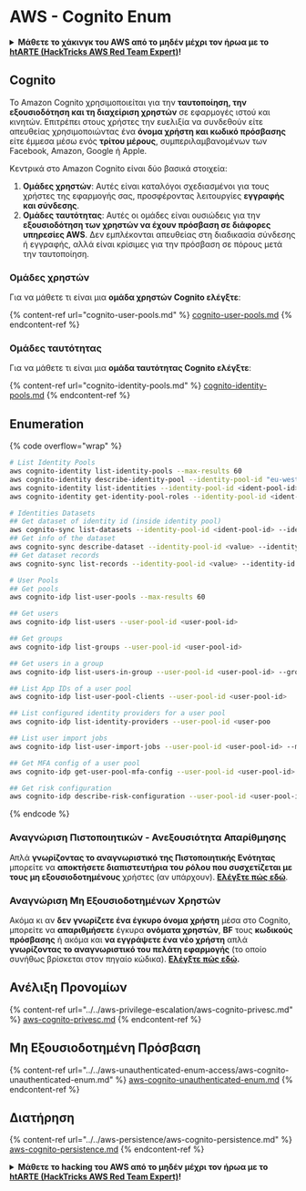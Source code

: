 # AWS - Cognito Enum

<details>

<summary><strong>Μάθετε το χάκινγκ του AWS από το μηδέν μέχρι τον ήρωα με το</strong> <a href="https://training.hacktricks.xyz/courses/arte"><strong>htARTE (HackTricks AWS Red Team Expert)</strong></a><strong>!</strong></summary>

Άλλοι τρόποι για να υποστηρίξετε το HackTricks:

* Εάν θέλετε να δείτε την **εταιρεία σας να διαφημίζεται στο HackTricks** ή να **κατεβάσετε το HackTricks σε μορφή PDF** ελέγξτε τα [**ΣΧΕΔΙΑ ΣΥΝΔΡΟΜΗΣ**](https://github.com/sponsors/carlospolop)!
* Αποκτήστε το [**επίσημο PEASS & HackTricks swag**](https://peass.creator-spring.com)
* Ανακαλύψτε [**The PEASS Family**](https://opensea.io/collection/the-peass-family), τη συλλογή μας από αποκλειστικά [**NFTs**](https://opensea.io/collection/the-peass-family)
* **Εγγραφείτε στη** 💬 [**ομάδα Discord**](https://discord.gg/hRep4RUj7f) ή στη [**ομάδα telegram**](https://t.me/peass) ή **ακολουθήστε** μας στο **Twitter** 🐦 [**@hacktricks\_live**](https://twitter.com/hacktricks\_live)**.**
* **Μοιραστείτε τα χάκινγκ κόλπα σας υποβάλλοντας PRs στα** [**HackTricks**](https://github.com/carlospolop/hacktricks) και [**HackTricks Cloud**](https://github.com/carlospolop/hacktricks-cloud) αποθετήρια του github.

</details>

## Cognito

Το Amazon Cognito χρησιμοποιείται για την **ταυτοποίηση, την εξουσιοδότηση και τη διαχείριση χρηστών** σε εφαρμογές ιστού και κινητών. Επιτρέπει στους χρήστες την ευελιξία να συνδεθούν είτε απευθείας χρησιμοποιώντας ένα **όνομα χρήστη και κωδικό πρόσβασης** είτε έμμεσα μέσω ενός **τρίτου μέρους**, συμπεριλαμβανομένων των Facebook, Amazon, Google ή Apple.

Κεντρικά στο Amazon Cognito είναι δύο βασικά στοιχεία:

1. **Ομάδες χρηστών**: Αυτές είναι καταλόγοι σχεδιασμένοι για τους χρήστες της εφαρμογής σας, προσφέροντας λειτουργίες **εγγραφής και σύνδεσης**.
2. **Ομάδες ταυτότητας**: Αυτές οι ομάδες είναι ουσιώδεις για την **εξουσιοδότηση των χρηστών να έχουν πρόσβαση σε διάφορες υπηρεσίες AWS**. Δεν εμπλέκονται απευθείας στη διαδικασία σύνδεσης ή εγγραφής, αλλά είναι κρίσιμες για την πρόσβαση σε πόρους μετά την ταυτοποίηση.

### **Ομάδες χρηστών**

Για να μάθετε τι είναι μια **ομάδα χρηστών Cognito ελέγξτε**:

{% content-ref url="cognito-user-pools.md" %}
[cognito-user-pools.md](cognito-user-pools.md)
{% endcontent-ref %}

### **Ομάδες ταυτότητας**

Για να μάθετε τι είναι μια **ομάδα ταυτότητας Cognito ελέγξτε**:

{% content-ref url="cognito-identity-pools.md" %}
[cognito-identity-pools.md](cognito-identity-pools.md)
{% endcontent-ref %}

## Enumeration

{% code overflow="wrap" %}
```bash
# List Identity Pools
aws cognito-identity list-identity-pools --max-results 60
aws cognito-identity describe-identity-pool --identity-pool-id "eu-west-2:38b294756-2578-8246-9074-5367fc9f5367"
aws cognito-identity list-identities --identity-pool-id <ident-pool-id> --max-results 60
aws cognito-identity get-identity-pool-roles --identity-pool-id <ident-pool-id>

# Identities Datasets
## Get dataset of identity id (inside identity pool)
aws cognito-sync list-datasets --identity-pool-id <ident-pool-id> --identity-id <ident-id>
## Get info of the dataset
aws cognito-sync describe-dataset --identity-pool-id <value> --identity-id <value> --dataset-name <value>
## Get dataset records
aws cognito-sync list-records --identity-pool-id <value> --identity-id <value> --dataset-name <value>

# User Pools
## Get pools
aws cognito-idp list-user-pools --max-results 60

## Get users
aws cognito-idp list-users --user-pool-id <user-pool-id>

## Get groups
aws cognito-idp list-groups --user-pool-id <user-pool-id>

## Get users in a group
aws cognito-idp list-users-in-group --user-pool-id <user-pool-id> --group-name <group-name>

## List App IDs of a user pool
aws cognito-idp list-user-pool-clients --user-pool-id <user-pool-id>

## List configured identity providers for a user pool
aws cognito-idp list-identity-providers --user-pool-id <user-poo

## List user import jobs
aws cognito-idp list-user-import-jobs --user-pool-id <user-pool-id> --max-results 60

## Get MFA config of a user pool
aws cognito-idp get-user-pool-mfa-config --user-pool-id <user-pool-id>

## Get risk configuration
aws cognito-idp describe-risk-configuration --user-pool-id <user-pool-id>
```
{% endcode %}

### Αναγνώριση Πιστοποιητικών - Ανεξουσιότητα Απαρίθμησης

Απλά **γνωρίζοντας το αναγνωριστικό της Πιστοποιητικής Ενότητας** μπορείτε να **αποκτήσετε διαπιστευτήρια του ρόλου που συσχετίζεται με τους μη εξουσιοδοτημένους** χρήστες (αν υπάρχουν). [**Ελέγξτε πώς εδώ**](cognito-identity-pools.md#accessing-iam-roles).

### Αναγνώριση Μη Εξουσιοδοτημένων Χρηστών

Ακόμα κι αν **δεν γνωρίζετε ένα έγκυρο όνομα χρήστη** μέσα στο Cognito, μπορείτε να **απαριθμήσετε** έγκυρα **ονόματα χρηστών**, **BF** τους **κωδικούς πρόσβασης** ή ακόμα και **να εγγράψετε ένα νέο χρήστη** απλά **γνωρίζοντας το αναγνωριστικό του πελάτη εφαρμογής** (το οποίο συνήθως βρίσκεται στον πηγαίο κώδικα). [**Ελέγξτε πώς εδώ**](cognito-user-pools.md#registration)**.**

## Ανέλιξη Προνομίων

{% content-ref url="../../aws-privilege-escalation/aws-cognito-privesc.md" %}
[aws-cognito-privesc.md](../../aws-privilege-escalation/aws-cognito-privesc.md)
{% endcontent-ref %}

## Μη Εξουσιοδοτημένη Πρόσβαση

{% content-ref url="../../aws-unauthenticated-enum-access/aws-cognito-unauthenticated-enum.md" %}
[aws-cognito-unauthenticated-enum.md](../../aws-unauthenticated-enum-access/aws-cognito-unauthenticated-enum.md)
{% endcontent-ref %}

## Διατήρηση

{% content-ref url="../../aws-persistence/aws-cognito-persistence.md" %}
[aws-cognito-persistence.md](../../aws-persistence/aws-cognito-persistence.md)
{% endcontent-ref %}

<details>

<summary><strong>Μάθετε το hacking του AWS από το μηδέν μέχρι τον ήρωα με το</strong> <a href="https://training.hacktricks.xyz/courses/arte"><strong>htARTE (HackTricks AWS Red Team Expert)</strong></a><strong>!</strong></summary>

Άλλοι τρόποι για να υποστηρίξετε το HackTricks:

* Αν θέλετε να δείτε την **εταιρεία σας να διαφημίζεται στο HackTricks** ή να **κατεβάσετε το HackTricks σε μορφή PDF** ελέγξτε τα [**ΠΑΚΕΤΑ ΣΥΝΔΡΟΜΗΣ**](https://github.com/sponsors/carlospolop)!
* Αποκτήστε το [**επίσημο PEASS & HackTricks swag**](https://peass.creator-spring.com)
* Ανακαλύψτε [**την Οικογένεια PEASS**](https://opensea.io/collection/the-peass-family), τη συλλογή μας από αποκλειστικά [**NFTs**](https://opensea.io/collection/the-peass-family)
* **Εγγραφείτε στη** 💬 [**ομάδα Discord**](https://discord.gg/hRep4RUj7f) ή στη [**ομάδα telegram**](https://t.me/peass) ή **ακολουθήστε** μας στο **Twitter** 🐦 [**@hacktricks\_live**](https://twitter.com/hacktricks\_live)**.**
* **Μοιραστείτε τα κόλπα σας για το hacking υποβάλλοντας PRs** στα αποθετήρια [**HackTricks**](https://github.com/carlospolop/hacktricks) και [**HackTricks Cloud**](https://github.com/carlospolop/hacktricks-cloud) github.

</details>

